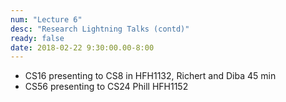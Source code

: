 ```yaml
---
num: "Lecture 6"
desc: "Research Lightning Talks (contd)"
ready: false
date: 2018-02-22 9:30:00.00-8:00
---
```


 * CS16 presenting to CS8 in HFH1132, Richert and Diba 45 min
 * CS56 presenting to CS24 Phill HFH1152

